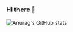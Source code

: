 ### Hi there 👋

![Anurag's GitHub stats](https://github-readme-stats.vercel.app/api?pyreneyt=anuraghazra&show_icons=true&theme=radical)
